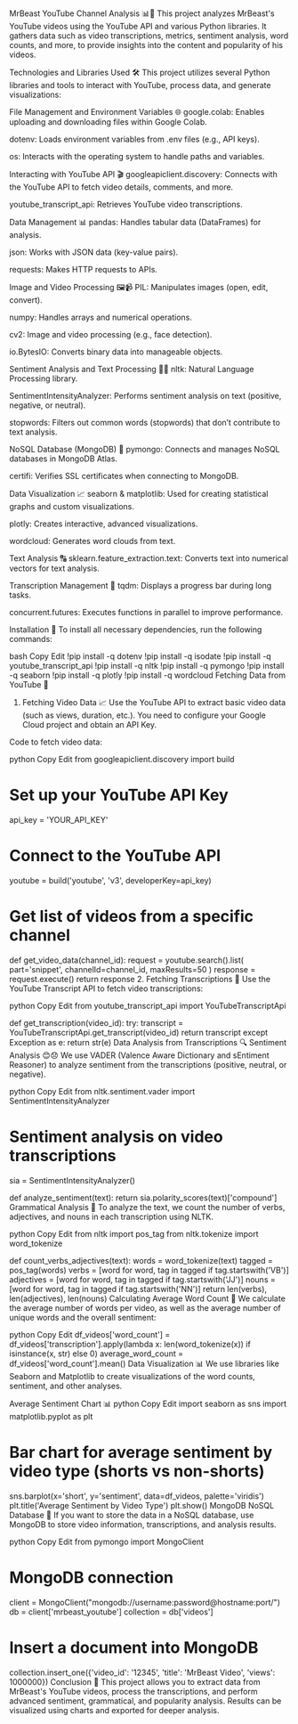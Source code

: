MrBeast YouTube Channel Analysis 📊🎥
This project analyzes MrBeast's YouTube videos using the YouTube API and various Python libraries. It gathers data such as video transcriptions, metrics, sentiment analysis, word counts, and more, to provide insights into the content and popularity of his videos.

Technologies and Libraries Used 🛠️
This project utilizes several Python libraries and tools to interact with YouTube, process data, and generate visualizations:

File Management and Environment Variables 🌐
google.colab: Enables uploading and downloading files within Google Colab.

dotenv: Loads environment variables from .env files (e.g., API keys).

os: Interacts with the operating system to handle paths and variables.

Interacting with YouTube API 🎬
googleapiclient.discovery: Connects with the YouTube API to fetch video details, comments, and more.

youtube_transcript_api: Retrieves YouTube video transcriptions.

Data Management 📊
pandas: Handles tabular data (DataFrames) for analysis.

json: Works with JSON data (key-value pairs).

requests: Makes HTTP requests to APIs.

Image and Video Processing 🖼️📹
PIL: Manipulates images (open, edit, convert).

numpy: Handles arrays and numerical operations.

cv2: Image and video processing (e.g., face detection).

io.BytesIO: Converts binary data into manageable objects.

Sentiment Analysis and Text Processing 🧠💬
nltk: Natural Language Processing library.

SentimentIntensityAnalyzer: Performs sentiment analysis on text (positive, negative, or neutral).

stopwords: Filters out common words (stopwords) that don’t contribute to text analysis.

NoSQL Database (MongoDB) 💾
pymongo: Connects and manages NoSQL databases in MongoDB Atlas.

certifi: Verifies SSL certificates when connecting to MongoDB.

Data Visualization 📈
seaborn & matplotlib: Used for creating statistical graphs and custom visualizations.

plotly: Creates interactive, advanced visualizations.

wordcloud: Generates word clouds from text.

Text Analysis 🔠
sklearn.feature_extraction.text: Converts text into numerical vectors for text analysis.

Transcription Management 📝
tqdm: Displays a progress bar during long tasks.

concurrent.futures: Executes functions in parallel to improve performance.

Installation 🔧
To install all necessary dependencies, run the following commands:

bash
Copy
Edit
!pip install -q dotenv
!pip install -q isodate
!pip install -q youtube_transcript_api
!pip install -q nltk
!pip install -q pymongo
!pip install -q seaborn
!pip install -q plotly
!pip install -q wordcloud
Fetching Data from YouTube 🎥
1. Fetching Video Data 📈
Use the YouTube API to extract basic video data (such as views, duration, etc.). You need to configure your Google Cloud project and obtain an API Key.

Code to fetch video data:

python
Copy
Edit
from googleapiclient.discovery import build

# Set up your YouTube API Key
api_key = 'YOUR_API_KEY'

# Connect to the YouTube API
youtube = build('youtube', 'v3', developerKey=api_key)

# Get list of videos from a specific channel
def get_video_data(channel_id):
    request = youtube.search().list(
        part='snippet',
        channelId=channel_id,
        maxResults=50
    )
    response = request.execute()
    return response
2. Fetching Transcriptions 📝
Use the YouTube Transcript API to fetch video transcriptions:

python
Copy
Edit
from youtube_transcript_api import YouTubeTranscriptApi

def get_transcription(video_id):
    try:
        transcript = YouTubeTranscriptApi.get_transcript(video_id)
        return transcript
    except Exception as e:
        return str(e)
Data Analysis from Transcriptions 🔍
Sentiment Analysis 😊😞
We use VADER (Valence Aware Dictionary and sEntiment Reasoner) to analyze sentiment from the transcriptions (positive, neutral, or negative).

python
Copy
Edit
from nltk.sentiment.vader import SentimentIntensityAnalyzer

# Sentiment analysis on video transcriptions
sia = SentimentIntensityAnalyzer()

def analyze_sentiment(text):
    return sia.polarity_scores(text)['compound']
Grammatical Analysis 📝
To analyze the text, we count the number of verbs, adjectives, and nouns in each transcription using NLTK.

python
Copy
Edit
from nltk import pos_tag
from nltk.tokenize import word_tokenize

def count_verbs_adjectives(text):
    words = word_tokenize(text)
    tagged = pos_tag(words)
    verbs = [word for word, tag in tagged if tag.startswith('VB')]
    adjectives = [word for word, tag in tagged if tag.startswith('JJ')]
    nouns = [word for word, tag in tagged if tag.startswith('NN')]
    return len(verbs), len(adjectives), len(nouns)
Calculating Average Word Count 🧮
We calculate the average number of words per video, as well as the average number of unique words and the overall sentiment:

python
Copy
Edit
df_videos['word_count'] = df_videos['transcription'].apply(lambda x: len(word_tokenize(x)) if isinstance(x, str) else 0)
average_word_count = df_videos['word_count'].mean()
Data Visualization 📊
We use libraries like Seaborn and Matplotlib to create visualizations of the word counts, sentiment, and other analyses.

Average Sentiment Chart 📊
python
Copy
Edit
import seaborn as sns
import matplotlib.pyplot as plt

# Bar chart for average sentiment by video type (shorts vs non-shorts)
sns.barplot(x='short', y='sentiment', data=df_videos, palette='viridis')
plt.title('Average Sentiment by Video Type')
plt.show()
MongoDB NoSQL Database 💾
If you want to store the data in a NoSQL database, use MongoDB to store video information, transcriptions, and analysis results.

python
Copy
Edit
from pymongo import MongoClient

# MongoDB connection
client = MongoClient("mongodb://username:password@hostname:port/")
db = client['mrbeast_youtube']
collection = db['videos']

# Insert a document into MongoDB
collection.insert_one({'video_id': '12345', 'title': 'MrBeast Video', 'views': 1000000})
Conclusion 🎉
This project allows you to extract data from MrBeast's YouTube videos, process the transcriptions, and perform advanced sentiment, grammatical, and popularity analysis. Results can be visualized using charts and exported for deeper analysis.
